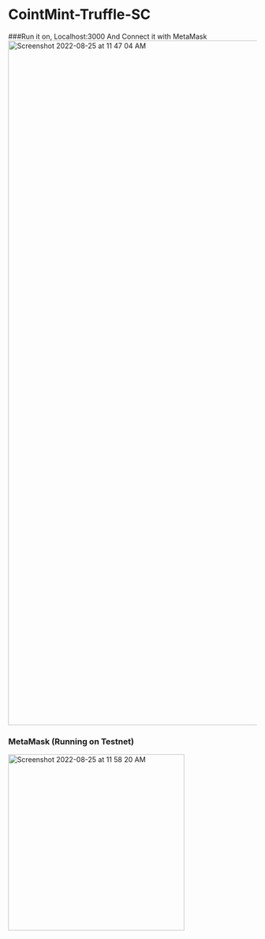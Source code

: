 # CointMint-Truffle-SC

###Run it on, Localhost:3000 And Connect it with MetaMask
<img width="1387" alt="Screenshot 2022-08-25 at 11 47 04 AM" src="https://user-images.githubusercontent.com/55745745/186590715-9520af8b-fe00-4177-bb75-b2a4375f80ae.png">
### MetaMask (Running on Testnet)

<img width="357" alt="Screenshot 2022-08-25 at 11 58 20 AM" src="https://user-images.githubusercontent.com/55745745/186593501-4455a22d-04cf-4f76-b3fe-dfa2829abce3.png">
